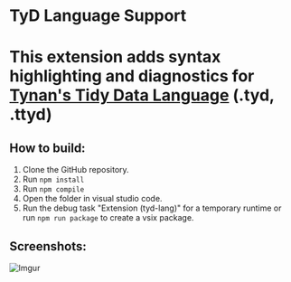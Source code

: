 # TyD Language Support

This extension adds syntax highlighting and diagnostics for [Tynan's Tidy Data Language](https://github.com/TynanSylvester/TyD) (.tyd, .ttyd)
=======

## How to build:

1. Clone the GitHub repository.
2. Run `npm install`
3. Run `npm compile`
4. Open the folder in visual studio code.
5. Run the debug task "Extension (tyd-lang)" for a temporary runtime or run `npm run package` to create a vsix package.

## Screenshots:

![Imgur](https://i.imgur.com/m2NvIkH.gif)

